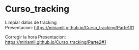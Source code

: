 # Curso_tracking  
Limpiar datos de tracking  
Presentacion: https://miriamll.github.io/Curso_tracking/Parte1#1

Corregir la hora
Presentacion: https://miriamll.github.io/Curso_tracking/Parte2#1
